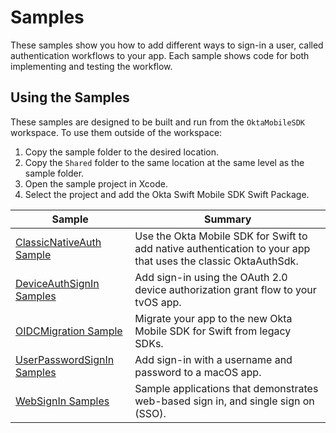 # Samples

These samples show you how to add different ways to sign-in a user, called authentication workflows to your app. Each sample shows code for both implementing and testing the workflow.

## Using the Samples

These samples are designed to be built and run from the `OktaMobileSDK` workspace. To use them outside of the workspace:

1. Copy the sample folder to the desired location.
2. Copy the `Shared` folder to the same location at the same level as the sample folder.
3. Open the sample project in Xcode.
4. Select the project and add the Okta Swift Mobile SDK Swift Package.

Sample | Summary |
 ---|---
[ClassicNativeAuth Sample](ClassicNativeAuth) | Use the Okta Mobile SDK for Swift to add native authentication to your app that uses the classic OktaAuthSdk.
[DeviceAuthSignIn Samples](DeviceAuthSignIn) | Add sign-in using the OAuth 2.0 device authorization grant flow to your tvOS app.
[OIDCMigration Sample](OIDCMigration) | Migrate your app to the new Okta Mobile SDK for Swift from legacy SDKs.
[UserPasswordSignIn Samples](UserPasswordSignIn) | Add sign-in with a username and password to a macOS app.
[WebSignIn Samples](WebSignIn) | Sample applications that demonstrates web-based sign in, and single sign on (SSO).
